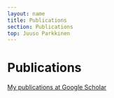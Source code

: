```yaml
---
layout: name
title: Publications
section: Publications
top: Juuso Parkkinen
---
```


Publications
============

[My publications at Google Scholar](http://scholar.google.com/citations?user=4d5VBfkAAAAJ)






